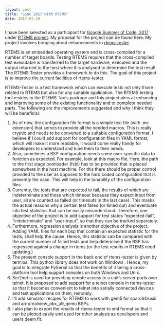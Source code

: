 ```yaml
---
layout: post
title: "GSoC 2017 with RTEMS"
date: 2017-05-20
---
```



I have been selected as a participant for [Google Summer of Code, 2017](https://summerofcode.withgoogle.com/) under [RTEMS project](https://www.rtems.org/). My proposal for the project can be found here. My project involves bringing about enhancements in [rtems-tester](https://ftp.rtems.org/pub/rtems/people/chrisj/rtems-tester/rtems-tester.html). 

RTEMS​ is an embedded operating system and is cross-compiled for a number of target
boards. Testing RTEMS requires that the cross-compiled test executable is transferred to the
target hardware, executed and the output returned to the host where it is analysed to
determine the test result. The RTEMS Tester​ provides a framework to do this. The goal of
this project is to improve the current facilities of rtems-tester.

RTEMS-Tester is a test framework which can execute tests not only those related to RTEMS
but also for any suitable application. The RTEMS testing tool resides in the RTEMS Tools
package and this project aims at enhancing and improving some of the existing functionality
and to complete needed parts. The following are the improvements suggested and why I
think they will be beneficial:
1. As of now, the configuration file format is a simple text file (with .mc extension) that
serves to provide all the needed macros. This is really cryptic and needs to be
converted to a suitable configuration format. I believe if I could add support for
configuration files in YAML format, which will make it more readable, it would come
really handy for developers to understand and tune them to their needs.
2. Also, sometimes a BSP configuration needs some user-specific data to function as
expected. For example, look at this​​ macro file. Here, the path to the first stage
bootloader (fsbl) has to be provided that is placed somewhere in the host machine.
For this there should be proper control provided to the user as opposed to the hard
coded configuration that is presently the case. This will help in the tunability of the
configuration files.
3. Currently, the tests that are expected to fail, the results of which are indeterminate
and those which timeout because they expect input from user, all are counted as
failed (or timeouts in the last case). This masks the actual reasons why a certain test
failed (or timed out) and eventuate into test statistics that can be easily
misunderstood. Therefore, one objective of the project is to add support for test
states “expected-fail”, “indeterminate” and “user-input”, so that they can be tracked
separately.
4. Furthermore, regression analysis is another objective of the project. Adding YAML
files for each bsp that contain an expected statistic for the tests, shall help the
cause. Hence, this statistic can be compared with the current number of failed tests
and help determine if the BSP has regressed against a change in rtems (or the test
results in RTEMS need updating.)
5. The present console support in the back end of rtems-tester is given by termios​.
This python library does not work on Windows​ . Hence, my goal is to integrate
PySerial​​ so that the benefits of it being a cross-platform tool help support
consoles on both Windows and Unix.
6. Ser2net​​ is used for providing remote access to a unit’s server ports over telnet. It
is proposed to add support for a telnet console in rtems-tester so that it becomes
convenient to telnet into serially connected devices and test applications on them,
remotely.
7. I’ll add simulator recipes for RTEMS to work with gem5​ for sparc64/usiii and
arm/realview_pbx_a9_qemu BSPs.
8. I also plan to export the results of rtems-tester to xml format so that it can be
plotted easily and used for other analysis as developers and users deem fit.

